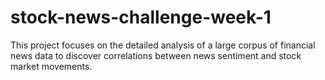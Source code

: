 # stock-news-challenge-week-1
This project focuses on the detailed analysis of a large corpus of financial news data to discover correlations between news sentiment and stock market movements.
